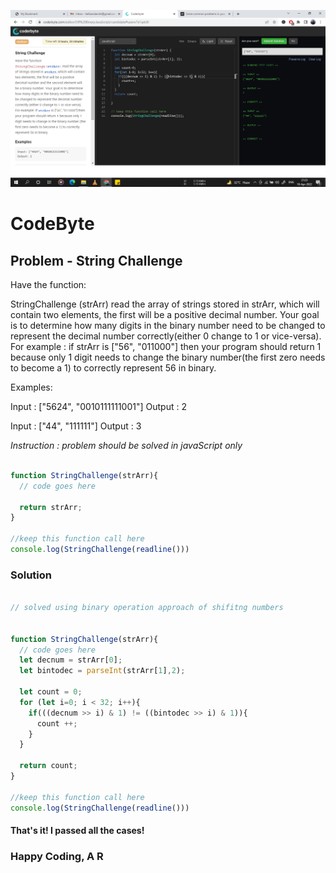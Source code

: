 ![String Challenge](src/string_challenge.png)




# CodeByte

## Problem - String Challenge


Have the function:

StringChallenge (strArr) read the array of strings stored in strArr, which will contain two elements,
the first will be a positive decimal number. Your goal is to determine how many digits in the binary
number need to be changed to represent the decimal number correctly(either 0 change to 1 or vice-versa).
For example : if strArr is ["56", "011000"] then your program should return 1 because only 1 digit needs
to change the binary number(the first zero needs to become a 1) to correctly represent 56 in binary.


Examples:

Input : ["5624", "0010111111001"]
Output : 2


Input : ["44", "111111"]
Output : 3



*Instruction : problem should be solved in javaScript only*





```js

function StringChallenge(strArr){
  // code goes here
  
  return strArr;
}

//keep this function call here
console.log(StringChallenge(readline()))

```




### Solution

```js

// solved using binary operation approach of shifitng numbers


function StringChallenge(strArr){
  // code goes here
  let decnum = strArr[0];
  let bintodec = parseInt(strArr[1],2);
  
  let count = 0;
  for (let i=0; i < 32; i++){
    if(((decnum >> i) & 1) != ((bintodec >> i) & 1)){
      count ++;
    }
  }
  
  return count;
}

//keep this function call here
console.log(StringChallenge(readline()))

```

#### That's it! I passed all the cases!

### Happy Coding, A R
